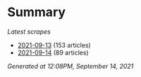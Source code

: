 # Summary
*Latest scrapes*
* [2021-09-13](https://github.com/nuuuwan/news_lk/blob/data/news_lk.2021-09-13.json) (153 articles)
* [2021-09-14](https://github.com/nuuuwan/news_lk/blob/data/news_lk.2021-09-14.json) (89 articles)

*Generated at 12:08PM, September 14, 2021*